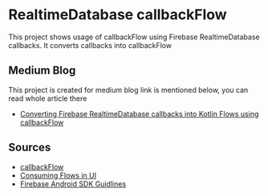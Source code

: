 # RealtimeDatabase callbackFlow
This project shows usage of callbackFlow using Firebase RealtimeDatabase callbacks. It converts callbacks into callbackFlow

## Medium Blog
This project is created for medium blog link is mentioned below, you can read whole article there
- [Converting Firebase RealtimeDatabase callbacks into Kotlin Flows using callbackFlow](https://medium.com/proandroiddev/callbackflow-with-firebase-converting-realtimedatabase-callbacks-into-callbackflow-b40461444c9a)

## Sources
- [callbackFlow](https://kotlinlang.org/api/kotlinx.coroutines/kotlinx-coroutines-core/kotlinx.coroutines.flow/callback-flow.html)
- [Consuming Flows in UI](https://developer.android.com/topic/architecture/ui-layer#consume-ui-state)
- [Firebase Android SDK Guidlines](https://firebase.google.com/docs/android/setup)
